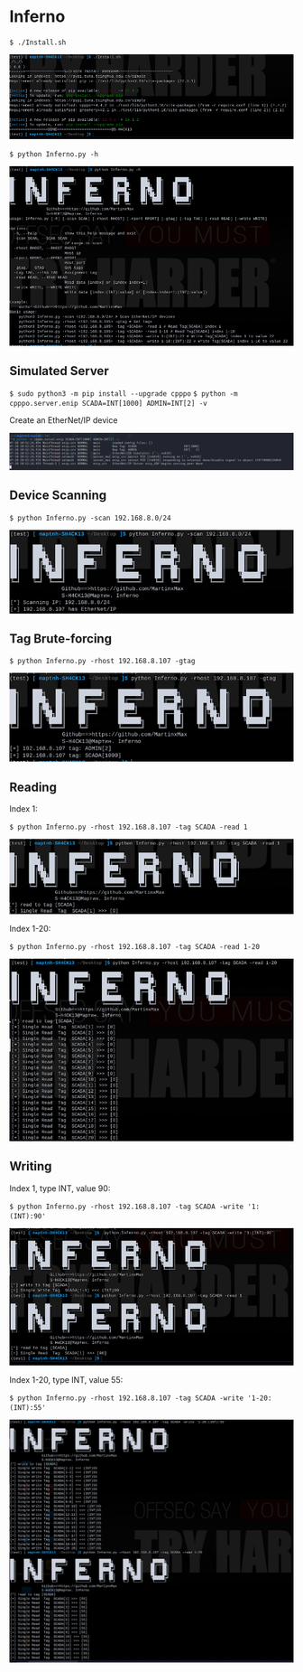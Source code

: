 
# Inferno

`$ ./Install.sh`

![alt text](./Pic/image-1.png)

`$ python Inferno.py -h`

![alt text](./Pic/image-2.png)

## Simulated Server

`$ sudo python3 -m pip install --upgrade cpppo`
`$ python -m cpppo.server.enip SCADA=INT[1000] ADMIN=INT[2] -v`

Create an EtherNet/IP device

![alt text](./Pic/image.png)

## Device Scanning

`$ python Inferno.py -scan 192.168.8.0/24`

![alt text](./Pic/image-3.png)

## Tag Brute-forcing

`$ python Inferno.py -rhost 192.168.8.107 -gtag`

![alt text](./Pic/image-4.png)

## Reading

Index 1:

`$ python Inferno.py -rhost 192.168.8.107 -tag SCADA -read 1`

![alt text](./Pic/image-5.png)

Index 1-20:

`$ python Inferno.py -rhost 192.168.8.107 -tag SCADA -read 1-20`

![alt text](./Pic/image-6.png)

## Writing

Index 1, type INT, value 90:

`$ python Inferno.py -rhost 192.168.8.107 -tag SCADA -write '1:(INT):90'`

![alt text](./Pic/image-7.png)

Index 1-20, type INT, value 55:

`$ python Inferno.py -rhost 192.168.8.107 -tag SCADA -write '1-20:(INT):55'`

![alt text](./Pic/image-8.png)
